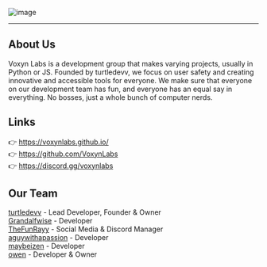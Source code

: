 ![image](https://github.com/user-attachments/assets/bbef97c6-e7c1-4feb-8e73-97c1bcef3fb9)
<hr>

## About Us
Voxyn Labs is a development group that makes varying projects, usually in Python
or JS. Founded by turtledevv, we focus on user safety and creating innovative and
accessible tools for everyone. We make sure that everyone on our development 
team has fun, and everyone has an equal say in everything. No bosses, just a whole
bunch of computer nerds.

## Links
👉  https://voxynlabs.github.io/<br>
👉  https://github.com/VoxynLabs<br>
👉  https://discord.gg/voxynlabs

## Our Team
[turtledevv](https://github.com/coolboy67yt) - Lead Developer, Founder & Owner<br>
[Grandalfwise](https://github.com/grandalfwise) - Developer<br>
[TheFunRayy](https://github.com/thefunrayy) - Social Media & Discord Manager<br>
[aguywithapassion](https://github.com/aguywithapassion) - Developer<br>
[maybeizen](https://github.com/maybeizen) - Developer<br>
[owen](https://github.com/owenqwenstarsky) - Developer & Owner
